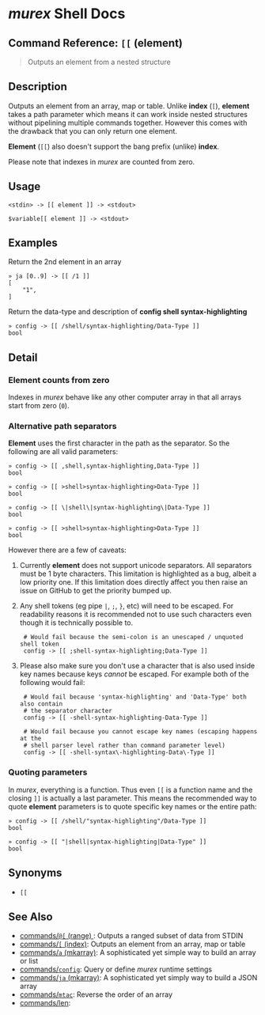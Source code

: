 # _murex_ Shell Docs

## Command Reference: `[[` (element)

> Outputs an element from a nested structure

## Description

Outputs an element from an array, map or table. Unlike **index** (`[`),
**element** takes a path parameter which means it can work inside nested
structures without pipelining multiple commands together. However this
comes with the drawback that you can only return one element.

**Element** (`[[`) also doesn't support the bang prefix (unlike) **index**.

Please note that indexes in _murex_ are counted from zero.

## Usage

    <stdin> -> [[ element ]] -> <stdout>
    
    $variable[[ element ]] -> <stdout>

## Examples

Return the 2nd element in an array

    » ja [0..9] -> [[ /1 ]]
    [
        "1",
    ]
    
Return the data-type and description of **config shell syntax-highlighting**

    » config -> [[ /shell/syntax-highlighting/Data-Type ]]
    bool

## Detail

### Element counts from zero

Indexes in _murex_ behave like any other computer array in that all arrays
start from zero (`0`).

### Alternative path separators

**Element** uses the first character in the path as the separator. So the
following are all valid parameters:

    » config -> [[ ,shell,syntax-highlighting,Data-Type ]]
    bool
    
    » config -> [[ >shell>syntax-highlighting>Data-Type ]]
    bool
    
    » config -> [[ \|shell\|syntax-highlighting\|Data-Type ]]
    bool
    
    » config -> [[ >shell>syntax-highlighting>Data-Type ]]
    bool
    
However there are a few of caveats:

1. Currently **element** does not support unicode separators. All separators
   must be 1 byte characters. This limitation is highlighted as a bug, albeit
   a low priority one. If this limitation does directly affect you then raise
   an issue on GitHub to get the priority bumped up.

2. Any shell tokens (eg pipe `|`, `;`, `}`, etc) will need to be escaped. For
   readability reasons it is recommended not to use such characters even
   though it is technically possible to.

        # Would fail because the semi-colon is an unescaped / unquoted shell token
        config -> [[ ;shell-syntax-highlighting;Data-Type ]]
    
3. Please also make sure you don't use a character that is also used inside
   key names because keys _cannot_ be escaped. For example both of the
   following would fail:

        # Would fail because 'syntax-highlighting' and 'Data-Type' both also contain
        # the separator character
        config -> [[ -shell-syntax-highlighting-Data-Type ]]
    
        # Would fail because you cannot escape key names (escaping happens at the
        # shell parser level rather than command parameter level)
        config -> [[ -shell-syntax\-highlighting-Data\-Type ]]
    
### Quoting parameters

In _murex_, everything is a function. Thus even `[[` is a function name and
the closing `]]` is actually a last parameter. This means the recommended way
to quote **element** parameters is to quote specific key names or the entire
path:

    » config -> [[ /shell/"syntax-highlighting"/Data-Type ]]
    bool
    
    » config -> [[ "|shell|syntax-highlighting|Data-Type" ]]
    bool

## Synonyms

* `[[`


## See Also

* [commands/`@[` (range) ](../commands/range.md):
  Outputs a ranged subset of data from STDIN
* [commands/`[` (index)](../commands/index.md):
  Outputs an element from an array, map or table
* [commands/`a` (mkarray)](../commands/a.md):
  A sophisticated yet simple way to build an array or list
* [commands/`config`](../commands/config.md):
  Query or define _murex_ runtime settings
* [commands/`ja` (mkarray)](../commands/ja.md):
  A sophisticated yet simply way to build a JSON array
* [commands/`mtac`](../commands/mtac.md):
  Reverse the order of an array
* [commands/len](../commands/len.md):
  